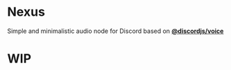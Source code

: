 # Nexus
Simple and minimalistic audio node for Discord based on **[@discordjs/voice](https://github.com/discordjs/voice)**

# WIP